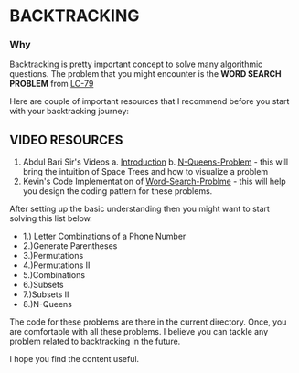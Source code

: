 # BACKTRACKING

### Why

Backtracking is pretty important concept to solve many algorithmic questions. The problem that you might encounter is the **WORD SEARCH PROBLEM** from [LC-79](https://leetcode.com/problems/word-search/)

Here are couple of important resources that I recommend before you start with your backtracking journey:

## VIDEO RESOURCES

1. Abdul Bari Sir's Videos
   a. [Introduction](https://www.youtube.com/watch?v=DKCbsiDBN6c)
   b. [N-Queens-Problem](https://www.youtube.com/watch?v=xFv_Hl4B83A) - this will bring the intuition of Space Trees and how to visualize a problem
2. Kevin's Code Implementation of [Word-Search-Problme](https://www.youtube.com/watch?v=vYYNp0Jrdv0) - this will help you design the coding pattern for these problems.

After setting up the basic understanding then you might want to start solving this list below.

- 1.) Letter Combinations of a Phone Number
- 2.)Generate Parentheses
- 3.)Permutations
- 4.)Permutations II
- 5.)Combinations
- 6.)Subsets
- 7.)Subsets II
- 8.)N-Queens

The code for these problems are there in the current directory. Once, you are comfortable with all these problems. I believe you can tackle any problem related to backtracking in the future.

I hope you find the content useful.

